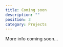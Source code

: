 ```yaml
---
title: Coming soon
description: ""
position: 3
category: Projects
---
```


More info coming soon...
